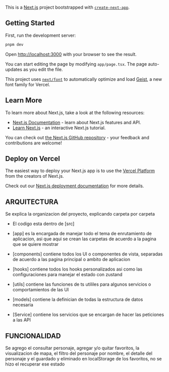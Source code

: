 This is a [Next.js](https://nextjs.org) project bootstrapped with [`create-next-app`](https://nextjs.org/docs/app/api-reference/cli/create-next-app).

## Getting Started

First, run the development server:

```bash
pnpm dev

```

Open [http://localhost:3000](http://localhost:3000) with your browser to see the result.

You can start editing the page by modifying `app/page.tsx`. The page auto-updates as you edit the file.

This project uses [`next/font`](https://nextjs.org/docs/app/building-your-application/optimizing/fonts) to automatically optimize and load [Geist](https://vercel.com/font), a new font family for Vercel.

## Learn More

To learn more about Next.js, take a look at the following resources:

- [Next.js Documentation](https://nextjs.org/docs) - learn about Next.js features and API.
- [Learn Next.js](https://nextjs.org/learn) - an interactive Next.js tutorial.

You can check out [the Next.js GitHub repository](https://github.com/vercel/next.js) - your feedback and contributions are welcome!

## Deploy on Vercel

The easiest way to deploy your Next.js app is to use the [Vercel Platform](https://vercel.com/new?utm_medium=default-template&filter=next.js&utm_source=create-next-app&utm_campaign=create-next-app-readme) from the creators of Next.js.

Check out our [Next.js deployment documentation](https://nextjs.org/docs/app/building-your-application/deploying) for more details.

## ARQUITECTURA

Se explica la organizacion del proyecto, explicando carpeta por carpeta

- El codigo esta dentro de [src]

- [app] es la encargada de manejar todo el tema de enrutamiento de aplicacion, asi que aqui se crean las carpetas de acuerdo a la pagina que se quiere mostrar

- [components] contiene todos los UI o componentes de vista, separadas de acuerdo a las pagina principal o ambito de aplicacion

- [hooks] contiene todos los hooks personalizados asi como las configuraciones para manejar el estado con zustand

- [utils] contiene las funciones de ts utililes para algunos servicios o comportamientos de las UI

- [models] contiene la definician de todas la estructura de datos necesaria 

- [Service] contiene los servicios que se encargan de hacer las peticiones a las API

## FUNCIONALIDAD

Se agrego el consultar personaje, agregar y/o quitar favoritos, la visualizacion de mapa, el filtro del personaje por nombre, el detalle del personaje y el guardado y eliminado en localStorage de los favoritos, no se hizo el recuperar ese estado